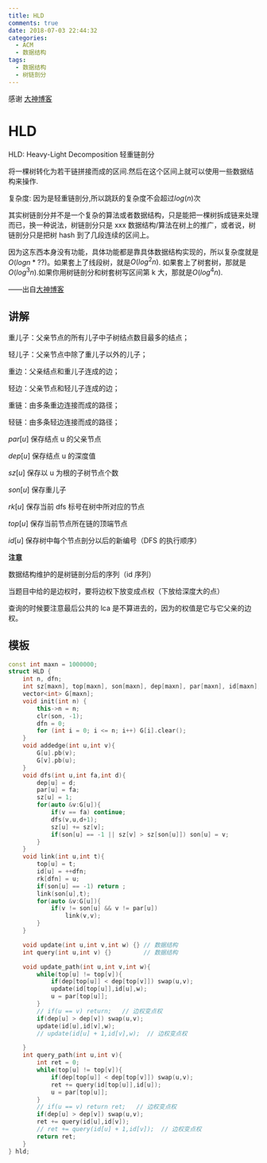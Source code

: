 ```yaml
---
title: HLD
comments: true
date: 2018-07-03 22:44:32
categories:
  - ACM
  - 数据结构
tags:
  - 数据结构
  - 树链剖分
---
```


感谢 [大神博客](https://www.cnblogs.com/ivanovcraft/p/9019090.html)

# HLD

HLD: Heavy-Light Decomposition 轻重链剖分

将一棵树转化为若干链拼接而成的区间.然后在这个区间上就可以使用一些数据结构来操作.

复杂度: 因为是轻重链剖分,所以跳跃的复杂度不会超过$log(n)$次

其实树链剖分并不是一个复杂的算法或者数据结构，只是能把一棵树拆成链来处理而已，换一种说法，树链剖分只是 xxx 数据结构/算法在树上的推广，或者说，树链剖分只是把树 hash 到了几段连续的区间上。

因为这东西本身没有功能，具体功能都是靠具体数据结构实现的，所以复杂度就是$O(logn * ??)$。如果套上了线段树，就是$O(log^2 n)$. 如果套上了树套树，那就是$O(log^3 n)$.如果你用树链剖分和树套树写区间第 k 大，那就是$O(log^4 n)$.

——出自[大神博客](https://oi.abcdabcd987.com/summary-of-heavy-light-decomposition/)

## 讲解

重儿子：父亲节点的所有儿子中子树结点数目最多的结点；

轻儿子：父亲节点中除了重儿子以外的儿子；

重边：父亲结点和重儿子连成的边；

轻边：父亲节点和轻儿子连成的边；

重链：由多条重边连接而成的路径；

轻链：由多条轻边连接而成的路径；

$par[u]$ 保存结点 u 的父亲节点

$dep[u]$ 保存结点 u 的深度值

$sz[u]$ 保存以 u 为根的子树节点个数

$son[u]$ 保存重儿子

$rk[u]$ 保存当前 dfs 标号在树中所对应的节点

$top[u]$ 保存当前节点所在链的顶端节点

$id[u]$ 保存树中每个节点剖分以后的新编号（DFS 的执行顺序）

**注意**

数据结构维护的是树链剖分后的序列（id 序列）

当题目中给的是边权时，要将边权下放变成点权（下放给深度大的点）

查询的时候要注意最后公共的 lca 是不算进去的，因为的权值是它与它父亲的边权。

## 模板

```cpp
const int maxn = 1000000;
struct HLD {
    int n, dfn;
    int sz[maxn], top[maxn], son[maxn], dep[maxn], par[maxn], id[maxn],rk[maxn];
    vector<int> G[maxn];
    void init(int n) {
        this->n = n;
        clr(son, -1);
        dfn = 0;
        for (int i = 0; i <= n; i++) G[i].clear();
    }
    void addedge(int u,int v){
        G[u].pb(v);
        G[v].pb(u);
    }
    void dfs(int u,int fa,int d){
        dep[u] = d;
        par[u] = fa;
        sz[u] = 1;
        for(auto &v:G[u]){
            if(v == fa) continue;
            dfs(v,u,d+1);
            sz[u] += sz[v];
            if(son[u] == -1 || sz[v] > sz[son[u]]) son[u] = v;
        }
    }
    void link(int u,int t){
        top[u] = t;
        id[u] = ++dfn;
        rk[dfn] = u;
        if(son[u] == -1) return ;
        link(son[u],t);
        for(auto &v:G[u]){
            if(v != son[u] && v != par[u])
                link(v,v);
        }
    }

    void update(int u,int v,int w) {} // 数据结构
    int query(int u,int v) {}         // 数据结构

    void update_path(int u,int v,int w){
        while(top[u] != top[v]){
            if(dep[top[u]] < dep[top[v]]) swap(u,v);
            update(id[top[u]],id[u],w);
            u = par[top[u]];
        }
        // if(u == v) return;   // 边权变点权
        if(dep[u] > dep[v]) swap(u,v);
        update(id[u],id[v],w);
        // update(id[u] + 1,id[v],w);  // 边权变点权

    }
    int query_path(int u,int v){
        int ret = 0;
        while(top[u] != top[v]){
            if(dep[top[u]] < dep[top[v]]) swap(u,v);
            ret += query(id[top[u]],id[u]);
            u = par[top[u]];
        }
        // if(u == v) return ret;   // 边权变点权
        if(dep[u] > dep[v]) swap(u,v);
        ret += query(id[u],id[v]);
        // ret += query(id[u] + 1,id[v]);  // 边权变点权
        return ret;
    }
} hld;
```
